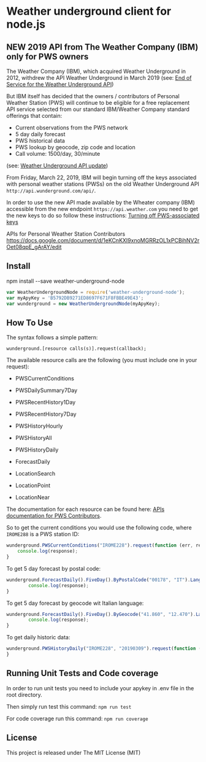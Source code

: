 # Weather underground client for node.js
## NEW 2019 API from The Weather Company (IBM) only for PWS owners

The Weather Company (IBM), which acquired Weather Underground in 2012, withdrew the API Weather Underground in March 2019 (see: [End of Service for the Weather Underground API](https://apicommunity.wunderground.com/weatherapi/topics/end-of-service-for-the-weather-underground-api))

But IBM itself has decided that the owners / contributors of Personal Weather Station (PWS) will continue to be eligible for a free replacement API service selected from our standard IBM/Weather Company standard offerings that contain:
 
- Current observations from the PWS network
- 5 day daily forecast
- PWS historical data
- PWS lookup by geocode, zip code and location
- Call volume: 1500/day, 30/minute

(see: [Weather Underground API update](https://apicommunity.wunderground.com/weatherapi/topics/weather-underground-api-update))

From Friday, March 22, 2019, IBM  will begin turning off the keys associated with personal weather stations (PWSs) on the old Weather Underground API `http://api.wunderground.com/api/`.

In order to use the new API made available by the Wheater company (IBM) accessible from the new endpoint `https://api.weather.com` you need to get the new keys to do so follow these instructions: [Turning off PWS-associated keys](https://apicommunity.wunderground.com/weatherapi/topics/turning-off-pws-associated-keys)

APIs for Personal Weather Station Contributors
https://docs.google.com/document/d/1eKCnKXI9xnoMGRRzOL1xPCBihNV2rOet08qpE_gArAY/edit


## Install
npm install --save weather-underground-node

```js
var WeatherUndergroundNode = require('weather-underground-node');
var myApyKey = 'B5792DB9271ED8697F671F8FBBE49E43';
var wunderground = new WeatherUndergroundNode(myApyKey);
```

## How To Use
The syntax follows a simple pattern:
    
    wunderground.[resource calls(s)].request(callback);
    
The available resource calls are the following (you must include one in your request):

- PWSCurrentConditions
- PWSDailySummary7Day
- PWSRecentHistory1Day
- PWSRecentHistory7Day

- PWSHistoryHourly
- PWSHistoryAll
- PWSHistoryDaily

- ForecastDaily

- LocationSearch
- LocationPoint
- LocationNear

The documentation for each resource can be found here: [APIs documentation for PWS Contributors](https://docs.google.com/document/d/1eKCnKXI9xnoMGRRzOL1xPCBihNV2rOet08qpE_gArAY/edit).

So to get the current conditions you would use the following code, where `IROME288` is a PWS station ID:

```js
wunderground.PWSCurrentConditions("IROME228").request(function (err, response) {
    console.log(response);
}
```

To get 5 day forecast by postal code:

```js
wunderground.ForecastDaily().FiveDay().ByPostalCode("00178", "IT").Language("en-EN").request(function (err, response) {
        console.log(response);
}
```

To get 5 day forecast by geocode wit Italian language:

```js
wunderground.ForecastDaily().FiveDay().ByGeocode("41.860", "12.470").Language("it-IT").request(function (err, response) {(function (err, response) {
        console.log(response);
}
```
To get daily historic data:

```js
wunderground.PWSHistoryDaily("IROME228", "20190309").request(function (err, response) {                 console.log(response);
}
```

## Running Unit Tests and Code coverage

In order to run unit tests you need to include your apykey in .env file in the root directory.

Then simply run test this command: ```npm run test```

For code coverage run this command: ```npm run coverage```

## License
This project is released under The MIT License (MIT)
